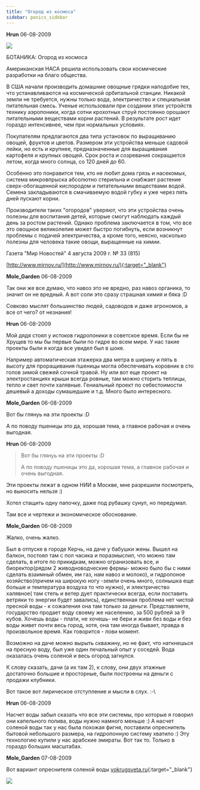 ```yaml
---
title: "Огород из космоса"
sidebar: ponics_sidebar
---
```


**Hrun** 06-08-2009

![](http://img190.imageshack.us/img190/709/24885563.jpg)

БОТАНИКА: Огород из космоса 

Американская НАСА решила использовать свои космические разработки на благо общества.

В США начали производить домашние овощные грядки наподобие тех, что устанавливаются на космической орбитальной станции. Никакой земли не требуется, нужны только вода, электричество и специальная питательная смесь. Ученые использовали при создании этих устройств технику аэропоники, когда сотни крохотных струй постоянно орошают питательными веществами корни растений. В результате рост идет гораздо интенсивнее, чем при нормальных условиях.

Покупателям предлагаются два типа установок по выращиванию овощей, фруктов и цветов. Размером эти устройства меньше садовой лейки, но есть и крупнее, предназначенные для выращивания картофеля и крупных овощей. Срок роста и созревания сокращается летом, когда много солнца, со 120 дней до 60.

Особенно это понравится тем, кто не любит дома грязь и насекомых, система микровпрыска абсолютно стерильна и снабжает растение сверх-обогащенной кислородом и питательными веществами водой. Семена закладываются в смачиваемую водой губку и уже через пять дней пускают корни.

Производители таких "огородов" уверяют, что эти устройства очень полезны для воспитания детей, которые смогут наблюдать каждый день за ростом растений. Однако проблема заключается в том, что все это овощное великолепие может быстро погибнуть, если возникнут проблемы с подачей электричества, а кроме того, неясно, насколько полезны для человека такие овощи, выращенные на химии.

Газета "Мир Новостей" 4 августа 2009 г. № 33 (815)

[http://www.mirnov.ru/](http://www.mirnov.ru/){:target="_blank"}


**Mole_Garden** 06-08-2009

Так они же все думаю, что навоз это не вредно, раз навоз органика, то значит он не вредный. А вот соли это сразу страшная химия и бяка :D

Совково мыслят большинство людей, садоводов и даже агрономов, а все от чего? от незнания!


**Hrun** 06-08-2009

Мой дядя стоял у истоков гидропоники в советское время. Если бы не Хрущев то мы бы первые были по гидре во всем мире. У нас такие проекты были я когда все увидел был в шоке.

Например автоматическая этажерка два метра в ширину и пять в высоту для проращивания пшеницы могла обеспечивать коровник в сто голов зимой свежей сочной травой. Ну или вот еще проект на электростанциях крыши всегда ровные, там можно сторить теплицы, тепло и свет почти халявные. Гениальный проект по себестоимости дешевый а доходы сумашедшие и т.д. Много было интересного.



**Mole_Garden** 06-08-2009

Вот бы глянуь на эти проекты :D

А по поводу пшеницы это да, хорошая тема, а главное рабочая и очень выгодная.


**Hrun** 06-08-2009

> Вот бы глянуь на эти проекты :D
> 
> А по поводу пшеницы это да, хорошая тема, а главное рабочая и очень выгодная.

Эти проекты лежат в одном НИИ в Москве, мне разрешили посмотреть, но выносить нельзя :)

Хотел стащить одну папочку, даже под рубашку сунул, но передумал.

Там все и чертежи и экономическое обоснование. 


**Mole_Garden** 06-08-2009

Жалко, очень жалко.

Был в отпуске в городе Керчь, на даче у бабушки жены. Вышел на балкон, постоял там с пол часика и поразмыслил, что можно там сделать, в итоге по прикидкам, можно огранизовать все, и биоректор(рядом 2 живодноводческие фермы- можно было бы с ними сделать взаимный обмен, им газ, нам навоз и молоко), и гидропоное хозяйство(причем на широкую ногу -земли очень много, солнышка еще больше и температура воздуха то что нужно), и электричество халявное( там степь и ветер дует практически всегда, если поставить ветряки то энергии будет завались), единственная проблема нет чистой пресной воды - к сожаления она там только за деньги. Представляете, государство продает воду своему же населению, за 500 рублей за 9 кубов. Хочешь воды - плати, не хочешь- не бери и живи без воды и без воды живет почти весь город, хотя, она там иногда бывает, правда в произвольное время. Как говорится - лови момент.

Возможно на даче можно вырыть скважину, но не факт, что наткнешься на пресную воду, был уже один печальный опыт у соседей. Вода оказалась очень соленой и весь огород загнулся. 

К слову сказать, дачи (а их там 2), к слову, они двух этажные достаточно большие и просторные, были построены на деньги с продажи клубники.

Вот такое вот лирическое отступление и мысли в слух. :-\


**Hrun** 06-08-2009

Насчет воды забыл сказать что все эти системы, про которые я говорил они капельного полива, воды нужно намного меньше :) А насчет соленой воды так у нас была похожая фигня, поставили опреснитель бытовой небольшого размера, на гидропонную систему хватило :) Эту технологию купили у нас арабские эмираты. Вот так то. Только в гораздо больших масштабах.


**Mole_Garden** 07-08-2009

Вот вариант опреснителя соленой воды [vokrugsveta.ru](http://www.vokrugsveta.ru/vs/article/4339/){:target="_blank"}

![](http://img27.imageshack.us/img27/1228/71584345.jpg)



